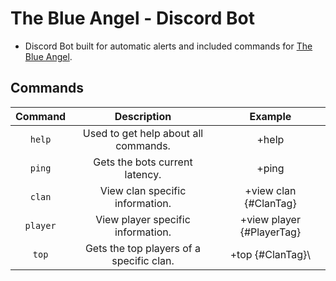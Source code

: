 # The Blue Angel - Discord Bot
- Discord Bot built for automatic alerts and included commands for [The Blue Angel](https://www.clashofstats.com/clans/the-blue-angel-2VPJQP0J/summary).

## Commands
| Command | Description | Example |
|:----------------------:|:--------------------:|:-----------------------------------:|
| `help` | Used to get help about all commands. | +help |
| `ping` | Gets the bots current latency. | +ping |
| `clan` | View clan specific information. | +view clan \{#ClanTag\} |
| `player` | View player specific information. | +view player \{#PlayerTag\} |
| `top` | Gets the top players of a specific clan. | +top \{#ClanTag}\ |